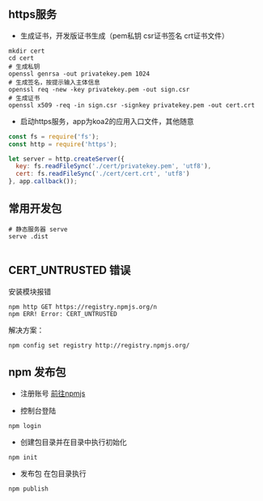 ## https服务
- 生成证书，开发版证书生成（pem私钥 csr证书签名 crt证书文件）

```shell
mkdir cert
cd cert
# 生成私钥
openssl genrsa -out privatekey.pem 1024
# 生成签名，按提示输入主体信息
openssl req -new -key privatekey.pem -out sign.csr
# 生成证书
openssl x509 -req -in sign.csr -signkey privatekey.pem -out cert.crt
```

- 启动https服务，app为koa2的应用入口文件，其他随意

```javascript
const fs = require('fs');
const http = require('https');

let server = http.createServer({
  key: fs.readFileSync('./cert/privatekey.pem', 'utf8'),
  cert: fs.readFileSync('./cert/cert.crt', 'utf8')
}, app.callback());
```

## 常用开发包
```shell
# 静态服务器 serve
serve .dist


```

## CERT_UNTRUSTED 错误
安装模块报错
```
npm http GET https://registry.npmjs.org/n 
npm ERR! Error: CERT_UNTRUSTED
```
解决方案：
```
npm config set registry http://registry.npmjs.org/  
```

## npm 发布包
- 注册账号
    [前往npmjs](https://www.npmjs.com/signup)

- 控制台登陆
```shell
npm login
```

- 创建包目录并在目录中执行初始化
```shell
npm init
```

- 发布包
在包目录执行
```shell
npm publish
```

